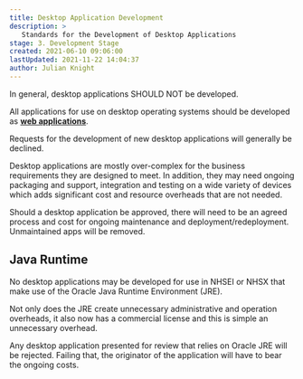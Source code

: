 ```yaml
---
title: Desktop Application Development
description: >
   Standards for the Development of Desktop Applications
stage: 3. Development Stage
created: 2021-06-10 09:06:00
lastUpdated: 2021-11-22 14:04:37
author: Julian Knight
---
```


In general, desktop applications SHOULD NOT be developed.

All applications for use on desktop operating systems should be developed as [**web applications**](/application-development/web-dev/readme).

Requests for the development of new desktop applications will generally be declined.

Desktop applications are mostly over-complex for the business requirements they are designed to meet.
In addition, they may need ongoing packaging and support, integration and testing on a wide variety of devices which adds significant cost and resource overheads that are not needed.

Should a desktop application be approved, there will need to be an agreed process and cost for ongoing maintenance and deployment/redeployment. Unmaintained apps will be removed.

## Java Runtime

No desktop applications may be developed for use in NHSEI or NHSX that make use of the Oracle Java Runtime Environment (JRE).

Not only does the JRE create unnecessary administrative and operation overheads, it also now has a commercial license and this is simple an unnecessary overhead.

Any desktop application presented for review that relies on Oracle JRE will be rejected. Failing that, the originator of the application will have to bear the ongoing costs.
